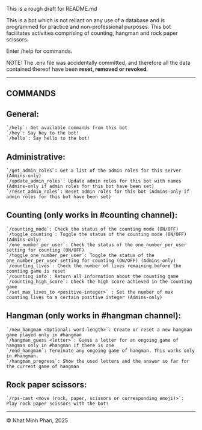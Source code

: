 This is a rough draft for README.md

This is a bot which is not reliant on any use of a database and is programmed for practice and non-professional purposes.
This bot facilitates activities comprising of counting, hangman and rock paper scissors.

Enter /help for commands.

NOTE: The .env file was accidentally committed, and therefore all the data contained thereof have been **reset, removed or revoked**.

__________________________________________________________________________________________
## COMMANDS
## General:
    `/help`: Get available commands from this bot
    `/hey`: Say hey to the bot!
    `/hello`: Say hello to the bot!
    
## Administrative:
    `/get_admin_roles`: Get a list of the admin roles for this server (Admins-only)
    `/update_admin_roles`: Update admin roles for this bot with names (Admins-only if admin roles for this bot have been set)
    `/reset_admin_roles`: Reset admin roles for this bot (Admins-only if admin roles for this bot have been set)
    
## Counting (only works in #counting channel):
    `/counting_mode`: Check the status of the counting mode (ON/OFF)
    `/toggle_counting`: Toggle the status of the counting mode (ON/OFF) (Admins-only)
    `/one_number_per_user`: Check the status of the one_number_per_user setting for counting (ON/OFF)
    `/toggle_one_number_per_user`: Toggle the status of the one_number_per_user setting for counting (ON/OFF) (Admins-only)
    `/counting_lives`: Check the number of lives remaining before the counting game is reset
    `/counting_info`: Return all information about the counting game
    `/counting_high_score`: Check the high score achieved in the counting game
    `/set_max_lives_to <positive-integer>` : Set the number of max counting lives to a certain positive integer (Admins-only)
    
## Hangman (only works in #hangman channel):
    `/new_hangman <Optional: word-length>`: Create or reset a new hangman game played only in #hangman
    `/hangman_guess <letter>`: Guess a letter for an ongoing game of hangman only in #hangman if there is one
    `/end_hangman`: Terminate any ongoing game of hangman. This works only in #hangman.
    `/hangman_progress`: Show the used letters and the answer so far for the current game of hangman
    
## Rock paper scissors:
    `/rps-cast <move (rock, paper, scissors or corresponding emoji)>`: Play rock paper scissors with the bot!
__________________________________________________________________________________________
© Nhat Minh Phan, 2025
